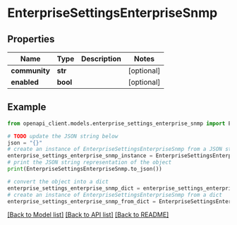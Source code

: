 # EnterpriseSettingsEnterpriseSnmp


## Properties

Name | Type | Description | Notes
------------ | ------------- | ------------- | -------------
**community** | **str** |  | [optional] 
**enabled** | **bool** |  | [optional] 

## Example

```python
from openapi_client.models.enterprise_settings_enterprise_snmp import EnterpriseSettingsEnterpriseSnmp

# TODO update the JSON string below
json = "{}"
# create an instance of EnterpriseSettingsEnterpriseSnmp from a JSON string
enterprise_settings_enterprise_snmp_instance = EnterpriseSettingsEnterpriseSnmp.from_json(json)
# print the JSON string representation of the object
print(EnterpriseSettingsEnterpriseSnmp.to_json())

# convert the object into a dict
enterprise_settings_enterprise_snmp_dict = enterprise_settings_enterprise_snmp_instance.to_dict()
# create an instance of EnterpriseSettingsEnterpriseSnmp from a dict
enterprise_settings_enterprise_snmp_from_dict = EnterpriseSettingsEnterpriseSnmp.from_dict(enterprise_settings_enterprise_snmp_dict)
```
[[Back to Model list]](../README.md#documentation-for-models) [[Back to API list]](../README.md#documentation-for-api-endpoints) [[Back to README]](../README.md)


